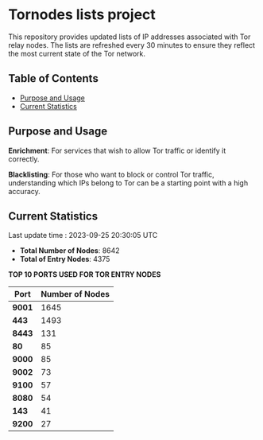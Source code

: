 # Tornodes lists project

This repository provides updated lists of IP addresses associated with Tor relay nodes. The lists are refreshed every 30 minutes to ensure they reflect the most current state of the Tor network.

## Table of Contents

- [Purpose and Usage](#purpose-and-usage)
- [Current Statistics](#current-statistics)


## Purpose and Usage

**Enrichment**: For services that wish to allow Tor traffic or identify it correctly.

**Blacklisting**: For those who want to block or control Tor traffic, understanding which IPs belong to Tor can be a starting point with a high accuracy.

## Current Statistics

Last update time : 2023-09-25 20:30:05 UTC

- **Total Number of Nodes**: 8642
- **Total of Entry Nodes**: 4375

**TOP 10 PORTS USED FOR TOR ENTRY NODES**

| **Port** | **Number of Nodes** |
|------|-----------------|
| **9001**   | 1645  |
| **443**   | 1493  |
| **8443**   | 131  |
| **80**   | 85  |
| **9000**   | 85  |
| **9002**   | 73  |
| **9100**   | 57  |
| **8080**   | 54  |
| **143**   | 41  |
| **9200**   | 27  |

